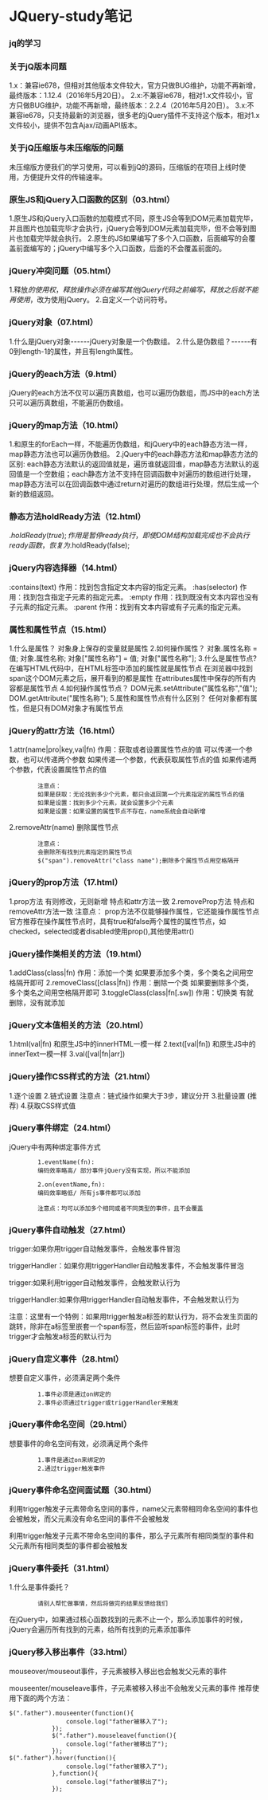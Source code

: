 # JQuery-study笔记

### jq的学习

### 关于jQ版本问题

1.x：兼容ie678，但相对其他版本文件较大，官方只做BUG维护，功能不再新增，最终版本：1.12.4（2016年5月20日）。
2.x:不兼容ie678，相对1.x文件较小，官方只做BUG维护，功能不再新增，最终版本：2.2.4（2016年5月20日）。
3.x:不兼容ie678，只支持最新的浏览器，很多老的jQuery插件不支持这个版本，相对1.x文件较小，提供不包含Ajax/动画API版本。

### 关于jQ压缩版与未压缩版的问题

未压缩版方便我们的学习使用，可以看到jQ的源码，压缩版的在项目上线时使用，方便提升文件的传输速率。

### 原生JS和jQuery入口函数的区别（03.html）

1.原生JS和jQuery入口函数的加载模式不同，原生JS会等到DOM元素加载完毕，并且图片也加载完毕才会执行，jQuery会等到DOM元素加载完毕，但不会等到图片也加载完毕就会执行。
2.原生的JS如果编写了多个入口函数，后面编写的会覆盖前面编写的；jQuery中编写多个入口函数，后面的不会覆盖前面的。

### jQuery冲突问题（05.html）

1.释放$的使用权，释放操作必须在编写其他jQuery代码之前编写，释放之后就不能再使用$，改为使用jQuery。
2.自定义一个访问符号。

### jQuery对象（07.html）

1.什么是jQuery对象------jQuery对象是一个伪数组。
2.什么是伪数组？------有0到length-1的属性，并且有length属性。

### jQuery的each方法（9.html）

jQuery的each方法不仅可以遍历真数组，也可以遍历伪数组，而JS中的each方法只可以遍历真数组，不能遍历伪数组。

### jQuery的map方法（10.html）

1.和原生的forEach一样，不能遍历伪数组，和jQuery中的each静态方法一样，map静态方法也可以遍历伪数组。
2.jQuery中的each静态方法和map静态方法的区别: each静态方法默认的返回值就是，遍历谁就返回谁，map静态方法默认的返回值是一个空数组；each静态方法不支持在回调函数中对遍历的数组进行处理，map静态方法可以在回调函数中通过return对遍历的数组进行处理，然后生成一个新的数组返回。

### 静态方法holdReady方法（12.html）

$.holdReady(true);作用是暂停ready执行，即使DOM结构加载完成也不会执行ready函数，恢复为$.holdReady(false);

### jQuery内容选择器（14.html）

:contains(text) 作用：找到包含指定文本内容的指定元素。
:has(selector)  作用：找到包含指定子元素的指定元素。
:empty 作用：找到既没有文本内容也没有子元素的指定元素。
:parent 作用：找到有文本内容或有子元素的指定元素。

### 属性和属性节点（15.html）

1.什么是属性？
  对象身上保存的变量就是属性
2.如何操作属性？
            对象.属性名称 = 值;
            对象.属性名称;
            对象["属性名称"] = 值;
            对象["属性名称"];
3.什么是属性节点?
            在编写HTML代码中，在HTML标签中添加的属性就是属性节点
            在浏览器中找到span这个DOM元素之后，展开看到的都是属性
            在attributes属性中保存的所有内容都是属性节点
4.如何操作属性节点？
            DOM元素.setAttribute("属性名称","值");
            DOM.getAttribute("属性名称");
5.属性和属性节点有什么区别？
            任何对象都有属性，但是只有DOM对象才有属性节点

### jQuery的attr方法（16.html）

1.attr(name|pro|key,val|fn)
            作用：获取或者设置属性节点的值
            可以传递一个参数，也可以传递两个参数
            如果传递一个参数，代表获取属性节点的值
            如果传递两个参数，代表设置属性节点的值

            注意点：
            如果是获取：无论找到多少个元素，都只会返回第一个元素指定的属性节点的值
            如果是设置：找到多少个元素，就会设置多少个元素
            如果是设置：如果设置的属性节点不存在，name系统会自动新增
2.removeAttr(name)
            删除属性节点

            注意点：
            会删除所有找到元素指定的属性节点
            $("span").removeAttr("class name");删除多个属性节点用空格隔开

### jQuery的prop方法（17.html）

1.prop方法
            有则修改，无则新增
            特点和attr方法一致
2.removeProp方法
            特点和removeAttr方法一致
注意点：
            prop方法不仅能够操作属性，它还能操作属性节点
            官方推荐在操作属性节点时，具有true和false两个属性的属性节点，如checked，selected或者disabled使用prop(),其他使用attr()

### jQuery操作类相关的方法（19.html）

1.addClass(class|fn)
           作用：添加一个类
           如果要添加多个类，多个类名之间用空格隔开即可
2.removeClass([class|fn])
           作用：删除一个类
           如果要删除多个类，多个类名之间用空格隔开即可
3.toggleClass(class|fn[.sw])
           作用：切换类
           有就删除，没有就添加

### jQuery文本值相关的方法（20.html）

1.html(val|fn)
            和原生JS中的innerHTML一模一样
            2.text([val|fn])
            和原生JS中的innerText一模一样
            3.val([val|fn|arr])

### jQuery操作CSS样式的方法（21.html）

1.逐个设置
2.链式设置
            注意点：链式操作如果大于3步，建议分开
3.批量设置    (推荐)
4.获取CSS样式值

### jQuery事件绑定（24.html）

jQuery中有两种绑定事件方式

            1.eventName(fn):
            编码效率略高/ 部分事件jQuery没有实现，所以不能添加

            2.on(eventName,fn):
            编码效率略低/ 所有js事件都可以添加

            注意点：均可以添加多个相同或者不同类型的事件，且不会覆盖

### jQuery事件自动触发（27.html）

trigger:如果你用trigger自动触发事件，会触发事件冒泡

triggerHandler：如果你用triggerHandler自动触发事件，不会触发事件冒泡

trigger:如果利用trigger自动触发事件，会触发默认行为

triggerHandler:如果你用triggerHandler自动触发事件，不会触发默认行为

注意：这里有一个特例：如果用trigger触发a标签的默认行为，将不会发生页面的跳转，除非在a标签里嵌套一个span标签，然后监听span标签的事件，此时trigger才会触发a标签的默认行为

### jQuery自定义事件（28.html）

想要自定义事件，必须满足两个条件

            1.事件必须是通过on绑定的
            2.事件必须通过trigger或triggerHandler来触发

### jQuery事件命名空间（29.html）

想要事件的命名空间有效，必须满足两个条件

            1.事件是通过on来绑定的
            2.通过trigger触发事件

### jQuery事件命名空间面试题（30.html）

利用trigger触发子元素带命名空间的事件，name父元素带相同命名空间的事件也会被触发，而父元素没有命名空间的事件不会被触发

利用trigger触发子元素不带命名空间的事件，那么子元素所有相同类型的事件和父元素所有相同类型的事件都会被触发

### jQuery事件委托（31.html）

1.什么是事件委托？

            请别人帮忙做事情，然后将做完的结果反馈给我们

 在jQuery中，如果通过核心函数找到的元素不止一个，那么添加事件的时候，jQuery会遍历所有找到的元素，给所有找到的元素添加事件

### jQuery移入移出事件（33.html）

mouseover/mouseout事件，子元素被移入移出也会触发父元素的事件

mouseenter/mouseleave事件，子元素被移入移出不会触发父元素的事件
推荐使用下面的两个方法：

```
$(".father").mouseenter(function(){
                console.log("father被移入了");
            });
            $(".father").mouseleave(function(){
                console.log("father被移出了");
            });
$(".father").hover(function(){
                console.log("father被移入了");
            },function(){
                console.log("father被移出了");                
            });
```
